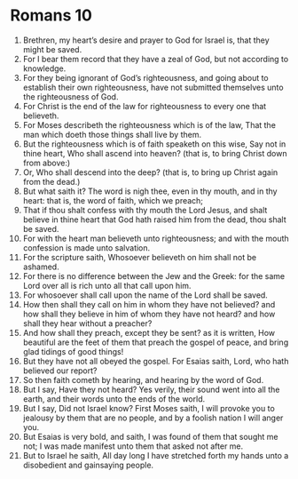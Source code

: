 ﻿# Romans  10
1. Brethren, my heart’s desire and prayer to God for Israel is, that they might be saved. 
2. For I bear them record that they have a zeal of God, but not according to knowledge. 
3. For they being ignorant of God’s righteousness, and going about to establish their own righteousness, have not submitted themselves unto the righteousness of God. 
4. For Christ is the end of the law for righteousness to every one that believeth. 
5. For Moses describeth the righteousness which is of the law, That the man which doeth those things shall live by them. 
6. But the righteousness which is of faith speaketh on this wise, Say not in thine heart, Who shall ascend into heaven? (that is, to bring Christ down from above:) 
7. Or, Who shall descend into the deep? (that is, to bring up Christ again from the dead.) 
8. But what saith it? The word is nigh thee, even in thy mouth, and in thy heart: that is, the word of faith, which we preach; 
9. That if thou shalt confess with thy mouth the Lord Jesus, and shalt believe in thine heart that God hath raised him from the dead, thou shalt be saved. 
10. For with the heart man believeth unto righteousness; and with the mouth confession is made unto salvation. 
11. For the scripture saith, Whosoever believeth on him shall not be ashamed. 
12. For there is no difference between the Jew and the Greek: for the same Lord over all is rich unto all that call upon him. 
13. For whosoever shall call upon the name of the Lord shall be saved. 
14. How then shall they call on him in whom they have not believed? and how shall they believe in him of whom they have not heard? and how shall they hear without a preacher? 
15. And how shall they preach, except they be sent? as it is written, How beautiful are the feet of them that preach the gospel of peace, and bring glad tidings of good things! 
16. But they have not all obeyed the gospel. For Esaias saith, Lord, who hath believed our report? 
17. So then faith cometh by hearing, and hearing by the word of God. 
18. But I say, Have they not heard? Yes verily, their sound went into all the earth, and their words unto the ends of the world. 
19. But I say, Did not Israel know? First Moses saith, I will provoke you to jealousy by them that are no people, and by a foolish nation I will anger you. 
20. But Esaias is very bold, and saith, I was found of them that sought me not; I was made manifest unto them that asked not after me. 
21. But to Israel he saith, All day long I have stretched forth my hands unto a disobedient and gainsaying people. 
